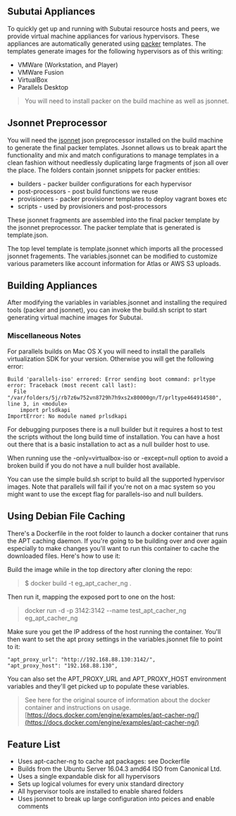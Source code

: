 Subutai Appliances
------------------

To quickly get up and running with Subutai resource hosts and peers, we provide
virtual machine appliances for various hypervisors. These appliances are
automatically generated using [packer](https://www.packer.io) templates. The
templates generate images for the following hypervisors as of this writing:

*   VMWare (Workstation, and Player)
*   VMWare Fusion
*   VirtualBox
*   Parallels Desktop

> You will need to install packer on the build machine as well as jsonnet.

Jsonnet Preprocessor
--------------------

You will need the [jsonnet](https://github.com/google/jsonnet) json preprocessor
installed on the build machine to generate the final packer templates. Jsonnet
allows us to break apart the functionality and mix and match configurations to
manage templates in a clean fashion without needlessly duplicating large
fragments of json all over the place. The folders contain jsonnet snippets for
packer entities:

*   builders - packer builder configurations for each hypervisor
*   post-processors - post build functions we reuse
*   provisioners - packer provisioner templates to deploy vagrant boxes etc
*   scripts - used by provisioners and post-processors

These jsonnet fragments are assembled into the final packer template by the
jsonnet preprocessor. The packer template that is generated is template.json.

The top level template is template.jsonnet which imports all the processed
jsonnet fragements. The variables.jsonnet can be modified to customize various
parameters like account information for Atlas or AWS S3 uploads.

Building Appliances
-------------------

After modifying the variables in variables.jsonnet and installing the required
tools (packer and jsonnet), you can invoke the build.sh script to start
generating virtual machine images for Subutai.

### Miscellaneous Notes

For parallels builds on Mac OS X you will need to install the parallels
virtualization SDK for your version. Otherwise you will get the following
error:

```
Build 'parallels-iso' errored: Error sending boot command: prltype error: Traceback (most recent call last):
  File "/var/folders/5j/rb7z6w752vn8729h7h9xs2x80000gn/T/prltype464914580", line 3, in <module>
    import prlsdkapi
ImportError: No module named prlsdkapi
```

For debugging purposes there is a null builder but it requires a host to test
the scripts without the long build time of installation. You can have a host
out there that is a basic installation to act as a null builder host to use.

When running use the -only=virtualbox-iso or -except=null option to avoid
a broken build if you do not have a null builder host available.

You can use the simple build.sh script to build all the supported hypervisor
images. Note that parallels will fail if you're not on a mac system so you
might want to use the except flag for parallels-iso and null builders.

Using Debian File Caching
-------------------------

There's a Dockerfile in the root folder to launch a docker container that runs the 
APT caching daemon. If you're going to be building over and over again especially to make
changes you'll want to run this container to cache the downloaded files. Here's
how to use it:

Build the image while in the top directory after cloning the repo:

> $ docker build -t eg_apt_cacher_ng .

Then run it, mapping the exposed port to one on the host:

> docker run -d -p 3142:3142 --name test_apt_cacher_ng eg_apt_cacher_ng

Make sure you get the IP address of the host running the container. You'll
then want to set the apt proxy settings in the variables.jsonnet file to point
to it:

```
"apt_proxy_url": "http://192.168.88.130:3142/",
"apt_proxy_host": "192.168.88.130",
```

You can also set the APT_PROXY_URL and APT_PROXY_HOST environment variables and
they'll get picked up to populate these variables.

> See here for the original source of information about the docker container
> and instructions on usage. [https://docs.docker.com/engine/examples/apt-cacher-ng/](https://docs.docker.com/engine/examples/apt-cacher-ng/)


Feature List
------------

*   Uses apt-cacher-ng to cache apt packages: see Dockerfile
*   Builds from the Ubuntu Server 16.04.3 amd64 ISO from Canonical Ltd.
*   Uses a single expandable disk for all hypervisors
*   Sets up logical volumes for every unix standard directory
*   All hypervisor tools are installed to enable shared folders
*   Uses jsonnet to break up large configuration into peices and enable comments
